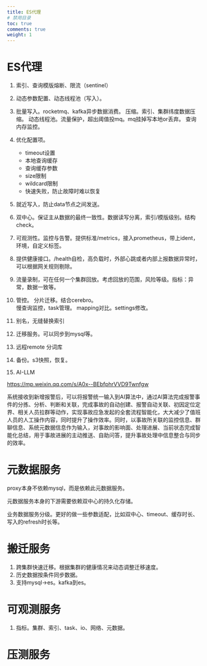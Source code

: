 ```yaml
---
title: ES代理
# 禁用目录
toc: true
comments: true
weight: 1
---
```



# ES代理
1. 索引、查询模版熔断、限流（sentinel） 
2. 动态参数配置、动态线程池（写入）。 
3. 批量写入。rocketmq、kafka异步数据消费。 
   压缩。索引、集群纬度数据压缩。 
   动态线程池。流量保护，超出阈值投mq。mq挂掉写本地or丢弃。
   查询内存监控。
4. 优化配置项。
    - timeout设置
    - 本地查询缓存
    - 查询缓存参数
    - size限制
    - wildcard限制
    - 快速失败，防止故障时难以恢复
5. 就近写入，防止data节点之间发送。 
6. 双中心。保证主从数据的最终一致性。数据读写分离，索引/模版级别。结构check。
7. 可观测性。监控与告警。提供标准/metrics，接入prometheus，带上ident，环境，自定义标签。
8. 提供健康接口。/health自检，高负载时，外部心跳或者内部上报数据异常时，可以根据网关规则剔除。
9. 流量录制，可在任何一个集群回放。考虑回放的范围，风险等级。指标：异常，数据一致等。
10. 管控。 
    分片迁移。结合cerebro。  
    慢查询监控，task管理。
    mapping对比。settings修改。
11. 别名，无缝替换索引
12. 迁移服务。可以同步到mysql等。
13. 远程remote 分词库
14. 备份。s3快照，恢复。



9999. AI-LLM 

https://mp.weixin.qq.com/s/A0x--BEbfphrVVD9Twnfgw 

系统接收到新增报警后，可以将报警统一输入到AI算法中，通过AI算法完成报警事件的分拣、分析、判断和关联，完成事故的自动创建、报警自动关联、初因定位定界、相关人员拉群等动作，实现事故应急发起的全套流程智能化，大大减少了值班人员的人工操作内容，同时提升了操作效率。同时，以事故所关联的监控信息、群聊信息、系统元数据信息作为输入，对事故的影响面、处理进展、当前状态完成智能化总结，用于事故进展的主动推送、自助问答，提升事故处理中信息整合与同步的效率。

# 元数据服务
proxy本身不依赖mysql，而是依赖此元数据服务。

元数据服务本身的下游需要依赖双中心的持久化存储。  

业务数据服务分级。更好的做一些参数适配，比如双中心、timeout、缓存时长、写入的refresh时长等。 


# 搬迁服务
1. 跨集群快速迁移。根据集群的健康情况来动态调整迁移速度。
2. 历史数据按条件同步数据。
3. 支持mysql->es。kafka到es。

# 可观测服务
1. 指标。集群、索引、task、io、网络、元数据。

# 压测服务